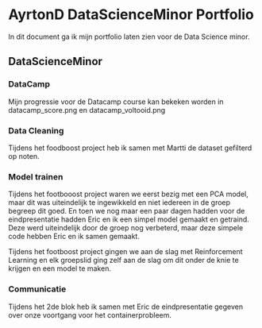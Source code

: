 <h1>AyrtonD DataScienceMinor Portfolio</h1>

In dit document ga ik mijn portfolio laten zien voor de Data Science minor.

<h2>DataScienceMinor</h2>

<h3>DataCamp</h3>

Mijn progressie voor de Datacamp course kan bekeken worden in datacamp_score.png en datacamp_voltooid.png


<h3>Data Cleaning</h3>
Tijdens het foodboost project heb ik samen met Martti de dataset gefilterd op noten.

<h3>Model trainen</h3>
Tijdens het footbooost project waren we eerst bezig met een PCA model, maar dit was uiteindelijk te ingewikkeld en niet iedereen in de groep begreep dit goed. En toen we nog maar een paar dagen hadden voor de eindpresentatie hadden Eric en ik een simpel model gemaakt en getraind. Deze werd uiteindelijk door de groep nog verbeterd, maar deze simpele code hebben Eric en ik samen gemaakt.

Tijdens het footboost project gingen we aan de slag met Reinforcement Learning en elk groepslid ging zelf aan de slag om dit onder de knie te krijgen en een model te maken.

<h3>Communicatie</h3>
Tijdens het 2de blok heb ik samen met Eric de eindpresentatie gegeven over onze voortgang voor het containerprobleem.
